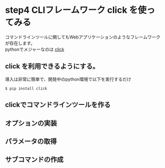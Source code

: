 step4 CLIフレームワーク click を使ってみる
==============================================

コマンドラインツールに関してもWebアプリケーションのようなフレームワークが存在します。  
pythonでメジャーなのは [click](http://click.pocoo.org/4/)


click を利用できるようにする。
----------------------------------

導入は非常に簡単で、開発中のpython環境で以下を実行するだけ

```console
$ pip install click
```

clickでコマンドラインツールを作る
--------------------------------------

## オプションの実装

## パラメータの取得

## サブコマンドの作成
